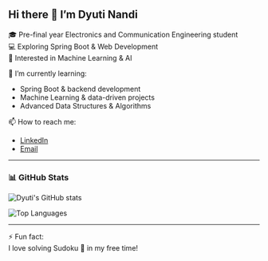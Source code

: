 ## Hi there 👋 I’m Dyuti Nandi

🎓 Pre-final year Electronics and Communication Engineering student  
💻 Exploring Spring Boot & Web Development  
🤖 Interested in Machine Learning & AI  

🌱 I’m currently learning:  
- Spring Boot & backend development  
- Machine Learning & data-driven projects  
- Advanced Data Structures & Algorithms  

📫 How to reach me:  
- [LinkedIn](https://www.linkedin.com/in/your-linkedin)  
- [Email](mailto:your.email@example.com)  

---

### 📊 GitHub Stats

![Dyuti's GitHub stats](https://github-readme-stats.vercel.app/api?username=Dyuti-Nandi&show_icons=true&theme=radical) 

![Top Languages](https://github-readme-stats.vercel.app/api/top-langs/?username=Dyuti-Nandi&layout=compact&theme=radical)

---

⚡ Fun fact:  
I love solving Sudoku 🧩 in my free time!

